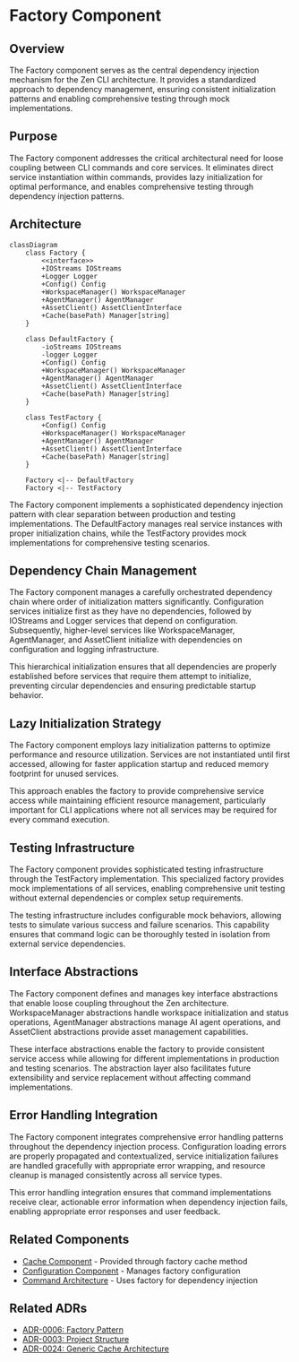 # Factory Component

## Overview

The Factory component serves as the central dependency injection mechanism for the Zen CLI architecture. It provides a standardized approach to dependency management, ensuring consistent initialization patterns and enabling comprehensive testing through mock implementations.

## Purpose

The Factory component addresses the critical architectural need for loose coupling between CLI commands and core services. It eliminates direct service instantiation within commands, provides lazy initialization for optimal performance, and enables comprehensive testing through dependency injection patterns.

## Architecture

```mermaid
classDiagram
    class Factory {
        <<interface>>
        +IOStreams IOStreams
        +Logger Logger
        +Config() Config
        +WorkspaceManager() WorkspaceManager
        +AgentManager() AgentManager
        +AssetClient() AssetClientInterface
        +Cache(basePath) Manager[string]
    }
    
    class DefaultFactory {
        -ioStreams IOStreams
        -logger Logger
        +Config() Config
        +WorkspaceManager() WorkspaceManager
        +AgentManager() AgentManager
        +AssetClient() AssetClientInterface
        +Cache(basePath) Manager[string]
    }
    
    class TestFactory {
        +Config() Config
        +WorkspaceManager() WorkspaceManager
        +AgentManager() AgentManager
        +AssetClient() AssetClientInterface
        +Cache(basePath) Manager[string]
    }
    
    Factory <|-- DefaultFactory
    Factory <|-- TestFactory
```

The Factory component implements a sophisticated dependency injection pattern with clear separation between production and testing implementations. The DefaultFactory manages real service instances with proper initialization chains, while the TestFactory provides mock implementations for comprehensive testing scenarios.

## Dependency Chain Management

The Factory component manages a carefully orchestrated dependency chain where order of initialization matters significantly. Configuration services initialize first as they have no dependencies, followed by IOStreams and Logger services that depend on configuration. Subsequently, higher-level services like WorkspaceManager, AgentManager, and AssetClient initialize with dependencies on configuration and logging infrastructure.

This hierarchical initialization ensures that all dependencies are properly established before services that require them attempt to initialize, preventing circular dependencies and ensuring predictable startup behavior.

## Lazy Initialization Strategy

The Factory component employs lazy initialization patterns to optimize performance and resource utilization. Services are not instantiated until first accessed, allowing for faster application startup and reduced memory footprint for unused services.

This approach enables the factory to provide comprehensive service access while maintaining efficient resource management, particularly important for CLI applications where not all services may be required for every command execution.

## Testing Infrastructure

The Factory component provides sophisticated testing infrastructure through the TestFactory implementation. This specialized factory provides mock implementations of all services, enabling comprehensive unit testing without external dependencies or complex setup requirements.

The testing infrastructure includes configurable mock behaviors, allowing tests to simulate various success and failure scenarios. This capability ensures that command logic can be thoroughly tested in isolation from external service dependencies.

## Interface Abstractions

The Factory component defines and manages key interface abstractions that enable loose coupling throughout the Zen architecture. WorkspaceManager abstractions handle workspace initialization and status operations, AgentManager abstractions manage AI agent operations, and AssetClient abstractions provide asset management capabilities.

These interface abstractions enable the factory to provide consistent service access while allowing for different implementations in production and testing scenarios. The abstraction layer also facilitates future extensibility and service replacement without affecting command implementations.

## Error Handling Integration

The Factory component integrates comprehensive error handling patterns throughout the dependency injection process. Configuration loading errors are properly propagated and contextualized, service initialization failures are handled gracefully with appropriate error wrapping, and resource cleanup is managed consistently across all service types.

This error handling integration ensures that command implementations receive clear, actionable error information when dependency injection fails, enabling appropriate error responses and user feedback.

## Related Components

- [Cache Component](cache.md) - Provided through factory cache method
- [Configuration Component](configuration.md) - Manages factory configuration
- [Command Architecture](../patterns/design-patterns.md#command-architecture-pattern) - Uses factory for dependency injection

## Related ADRs

- [ADR-0006: Factory Pattern](../decisions/ADR-0006-factory-pattern.md)
- [ADR-0003: Project Structure](../decisions/ADR-0003-project-structure.md)
- [ADR-0024: Generic Cache Architecture](../decisions/ADR-0024-generic-cache-architecture.md)
